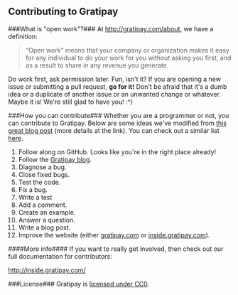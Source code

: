 ## Contributing to Gratipay

###What is "open work"?###
At http://gratipay.com/about, we have a definition:

> “Open work” means that your company or organization makes it easy for any individual to do your work for you without asking you first, and as a result to share in any revenue you generate. 

Do work first, ask permission later. Fun, isn't it? If you are opening a new issue or submitting a pull request, **go for it!** Don't be afraid that it's a dumb idea or a duplicate of another issue or an unwanted change or whatever. Maybe it is! We're still glad to have you! :^)


###How you can contribute###
Whether you are a programmer or not, you can contribute to Gratipay. Below are some ideas we've modified from [this great blog post](http://blog.smartbear.com/programming/14-ways-to-contribute-to-open-source-without-being-a-programming-genius-or-a-rock-star/) (more details at the link). You can check out a similar list [here](http://24pullrequests.com/contributing).

1. Follow along on GitHub. Looks like you're in the right place already!
2. Follow the [Gratipay blog](https://medium.com/gratipay-blog).
3. Diagnose a bug.
4. Close fixed bugs.
5. Test the code.
6. Fix a bug.
7. Write a test
8. Add a comment.
11. Create an example.
12. Answer a question.
13. Write a blog post.
14. Improve the website (either [gratipay.com](http://gratipay.com) or [inside.gratipay.com](inside.gratipay.com)).

####More info#### 
If you want to really get involved, then check out our full
documentation for contributors:

http://inside.gratipay.com/

###License### 
Gratipay is [licensed under CC0](https://github.com/gratipay/gratipay.com/tree/master/COPYING).

